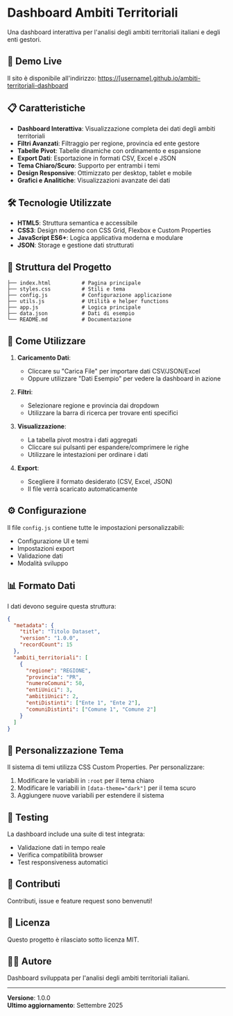 # Dashboard Ambiti Territoriali

Una dashboard interattiva per l'analisi degli ambiti territoriali italiani e degli enti gestori.

## 🚀 Demo Live

Il sito è disponibile all'indirizzo: [https://[username].github.io/ambiti-territoriali-dashboard](https://[username].github.io/ambiti-territoriali-dashboard)

## 📋 Caratteristiche

- **Dashboard Interattiva**: Visualizzazione completa dei dati degli ambiti territoriali
- **Filtri Avanzati**: Filtraggio per regione, provincia ed ente gestore
- **Tabelle Pivot**: Tabelle dinamiche con ordinamento e espansione
- **Export Dati**: Esportazione in formati CSV, Excel e JSON
- **Tema Chiaro/Scuro**: Supporto per entrambi i temi
- **Design Responsive**: Ottimizzato per desktop, tablet e mobile
- **Grafici e Analitiche**: Visualizzazioni avanzate dei dati

## 🛠️ Tecnologie Utilizzate

- **HTML5**: Struttura semantica e accessibile
- **CSS3**: Design moderno con CSS Grid, Flexbox e Custom Properties
- **JavaScript ES6+**: Logica applicativa moderna e modulare
- **JSON**: Storage e gestione dati strutturati

## 📁 Struttura del Progetto

```
├── index.html          # Pagina principale
├── styles.css          # Stili e tema
├── config.js           # Configurazione applicazione
├── utils.js            # Utilità e helper functions
├── app.js              # Logica principale
├── data.json           # Dati di esempio
└── README.md           # Documentazione
```

## 🚦 Come Utilizzare

1. **Caricamento Dati**: 
   - Cliccare su "Carica File" per importare dati CSV/JSON/Excel
   - Oppure utilizzare "Dati Esempio" per vedere la dashboard in azione

2. **Filtri**:
   - Selezionare regione e provincia dai dropdown
   - Utilizzare la barra di ricerca per trovare enti specifici

3. **Visualizzazione**:
   - La tabella pivot mostra i dati aggregati
   - Cliccare sui pulsanti per espandere/comprimere le righe
   - Utilizzare le intestazioni per ordinare i dati

4. **Export**:
   - Scegliere il formato desiderato (CSV, Excel, JSON)
   - Il file verrà scaricato automaticamente

## ⚙️ Configurazione

Il file `config.js` contiene tutte le impostazioni personalizzabili:

- Configurazione UI e temi
- Impostazioni export
- Validazione dati
- Modalità sviluppo

## 📊 Formato Dati

I dati devono seguire questa struttura:

```json
{
  "metadata": {
    "title": "Titolo Dataset",
    "version": "1.0.0",
    "recordCount": 15
  },
  "ambiti_territoriali": [
    {
      "regione": "REGIONE",
      "provincia": "PR",
      "numeroComuni": 50,
      "entiUnici": 3,
      "ambitiUnici": 2,
      "entiDistinti": ["Ente 1", "Ente 2"],
      "comuniDistinti": ["Comune 1", "Comune 2"]
    }
  ]
}
```

## 🎨 Personalizzazione Tema

Il sistema di temi utilizza CSS Custom Properties. Per personalizzare:

1. Modificare le variabili in `:root` per il tema chiaro
2. Modificare le variabili in `[data-theme="dark"]` per il tema scuro
3. Aggiungere nuove variabili per estendere il sistema

## 🧪 Testing

La dashboard include una suite di test integrata:

- Validazione dati in tempo reale
- Verifica compatibilità browser
- Test responsiveness automatici

## 🤝 Contributi

Contributi, issue e feature request sono benvenuti!

## 📝 Licenza

Questo progetto è rilasciato sotto licenza MIT.

## 👨‍💻 Autore

Dashboard sviluppata per l'analisi degli ambiti territoriali italiani.

---

**Versione**: 1.0.0  
**Ultimo aggiornamento**: Settembre 2025